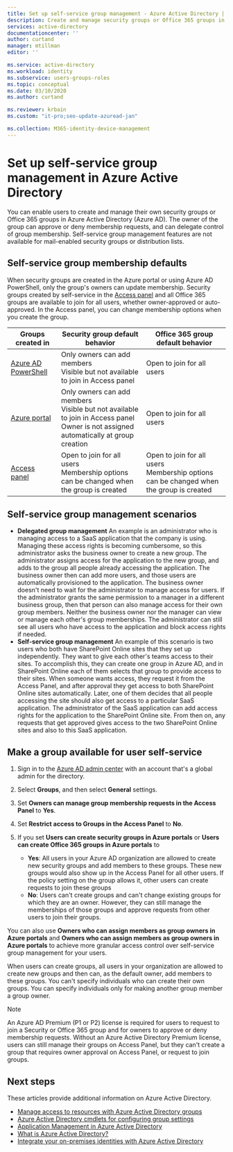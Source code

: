 ```yaml
---
title: Set up self-service group management - Azure Active Directory | Microsoft Docs
description: Create and manage security groups or Office 365 groups in Azure Active Directory and request security group or Office 365 group memberships
services: active-directory
documentationcenter: ''
author: curtand
manager: mtillman
editor: ''

ms.service: active-directory
ms.workload: identity
ms.subservice: users-groups-roles
ms.topic: conceptual
ms.date: 03/10/2020
ms.author: curtand

ms.reviewer: krbain
ms.custom: "it-pro;seo-update-azuread-jan"

ms.collection: M365-identity-device-management
---
```

# Set up self-service group management in Azure Active Directory 

You can enable users to create and manage their own security groups or Office 365 groups in Azure Active Directory (Azure AD). The owner of the group can approve or deny membership requests, and can delegate control of group membership. Self-service group management features are not available for mail-enabled security groups or distribution lists.

## Self-service group membership defaults

When security groups are created in the Azure portal or using Azure AD PowerShell, only the group's owners can update membership. Security groups created by self-service in the [Access panel](https://account.activedirectory.windowsazure.com/r#/joinGroups) and all Office 365 groups are available to join for all users, whether owner-approved or auto-approved. In the Access panel, you can change membership options when you create the group.

Groups created in | Security group default behavior | Office 365 group default behavior
------------------ | ------------------------------- | ---------------------------------
[Azure AD PowerShell](groups-settings-cmdlets.md) | Only owners can add members<br>Visible but not available to join in Access panel | Open to join for all users
[Azure portal](https://portal.azure.com) | Only owners can add members<br>Visible but not available to join in Access panel<br>Owner is not assigned automatically at group creation | Open to join for all users
[Access panel](https://account.activedirectory.windowsazure.com/r#/joinGroups) | Open to join for all users<br>Membership options can be changed when the group is created | Open to join for all users<br>Membership options can be changed when the group is created

## Self-service group management scenarios

* **Delegated group management**
    An example is an administrator who is managing access to a SaaS application that the company is using. Managing these access rights is becoming cumbersome, so this administrator asks the business owner to create a new group. The administrator assigns access for the application to the new group, and adds to the group all people already accessing the application. The business owner then can add more users, and those users are automatically provisioned to the application. The business owner doesn't need to wait for the administrator to manage access for users. If the administrator grants the same permission to a manager in a different business group, then that person can also manage access for their own group members. Neither the business owner nor the manager can view or manage each other's group memberships. The administrator can still see all users who have access to the application and block access rights if needed.
* **Self-service group management**
    An example of this scenario is two users who both have SharePoint Online sites that they set up independently. They want to give each other's teams access to their sites. To accomplish this, they can create one group in Azure AD, and in SharePoint Online each of them selects that group to provide access to their sites. When someone wants access, they request it from the Access Panel, and after approval they get access to both SharePoint Online sites automatically. Later, one of them decides that all people accessing the site should also get access to a particular SaaS application. The administrator of the SaaS application can add access rights for the  application to the SharePoint Online site. From then on, any requests that get approved gives access to the two SharePoint Online sites and also to this SaaS application.

## Make a group available for user self-service

1. Sign in to the [Azure AD admin center](https://aad.portal.azure.com) with an account that's a global admin for the directory.
1. Select **Groups**, and then select **General** settings.
1. Set **Owners can manage group membership requests in the Access Panel** to **Yes**.
1. Set **Restrict access to Groups in the Access Panel** to **No**.
1. If you set **Users can create security groups in Azure portals** or **Users can create Office 365 groups in Azure portals** to

    - **Yes**: All users in your Azure AD organization are allowed to create new security groups and add members to these groups. These new groups would also show up in the Access Panel for all other users. If the policy setting on the group allows it, other users can create requests to join these groups
    - **No**: Users can't create groups and can't change existing groups for which they are an owner. However, they can still manage the memberships of those groups and approve requests from other users to join their groups.

You can also use **Owners who can assign members as group owners in Azure portals** and **Owners who can assign members as group owners in Azure portals** to achieve more granular access control over self-service group management for your users.

When users can create groups, all users in your organization are allowed to create new groups and then can, as the default owner, add members to these groups. You can't specify individuals who can create their own groups. You can specify individuals only for making another group member a group owner.

> [!NOTE]
> An Azure AD Premium (P1 or P2) license is required for users to request to join a Security or Office 365 group and for owners to approve or deny membership requests. Without an Azure Active Directory Premium license, users can still manage their groups on Access Panel, but they can't create a group that requires owner approval on Access Panel, or request to join groups. 

## Next steps

These articles provide additional information on Azure Active Directory.

* [Manage access to resources with Azure Active Directory groups](../fundamentals/active-directory-manage-groups.md)
* [Azure Active Directory cmdlets for configuring group settings](groups-settings-cmdlets.md)
* [Application Management in Azure Active Directory](../manage-apps/what-is-application-management.md)
* [What is Azure Active Directory?](../fundamentals/active-directory-whatis.md)
* [Integrate your on-premises identities with Azure Active Directory](../hybrid/whatis-hybrid-identity.md)
